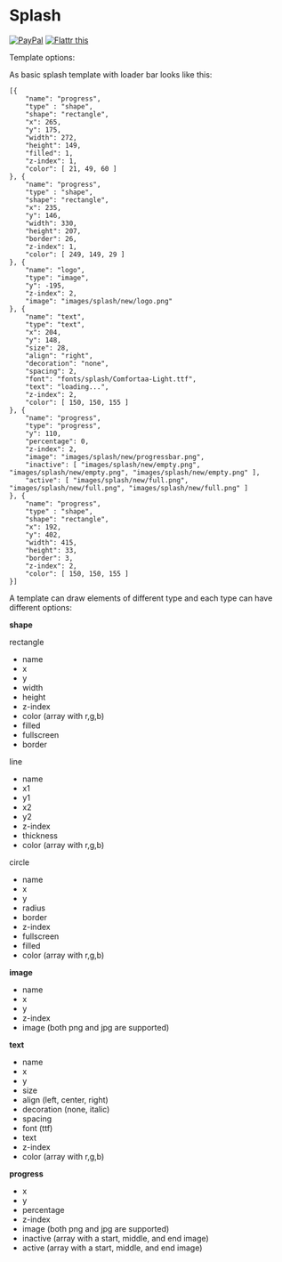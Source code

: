 Splash
======
<a class="donate" href="https://www.paypal.com/cgi-bin/webscr?cmd=_donations&business=curlymoo1%40gmail%2ecom&lc=US&item_name=curlymoo&no_note=0&currency_code=USD&bn=PP%2dDonationsBF%3abtn_donate_SM%2egif%3aNonHostedGuest" target="_blank">
<img alt="PayPal" title="PayPal" border="0" src="https://www.paypalobjects.com/en_US/i/btn/btn_donate_SM.gif" style="max-width:100%;"></a>
<a href="https://flattr.com/submit/auto?user_id=pilight&url=http%3A%2F%2Fwww.pilight.org" target="_blank"><img src="http://api.flattr.com/button/flattr-badge-large.png" alt="Flattr this" title="Flattr this" border="0"></a>

Template options:

As basic splash template with loader bar looks like this:
```
[{
	"name": "progress",
	"type" : "shape",
	"shape": "rectangle",
	"x": 265,
	"y": 175,
	"width": 272,
	"height": 149,
	"filled": 1,
	"z-index": 1,
	"color": [ 21, 49, 60 ]
}, {
	"name": "progress",
	"type" : "shape",
	"shape": "rectangle",
	"x": 235,
	"y": 146,
	"width": 330,
	"height": 207,
	"border": 26,
	"z-index": 1,
	"color": [ 249, 149, 29 ]
}, {
	"name": "logo",
	"type": "image",
	"y": -195,
	"z-index": 2,
	"image": "images/splash/new/logo.png"
}, {
	"name": "text",
	"type": "text",
	"x": 204,
	"y": 148,
	"size": 28,
	"align": "right",
	"decoration": "none",
	"spacing": 2,
	"font": "fonts/splash/Comfortaa-Light.ttf",
	"text": "loading...",
	"z-index": 2,
	"color": [ 150, 150, 155 ]
}, {
	"name": "progress",
	"type": "progress",
	"y": 110,
	"percentage": 0,
	"z-index": 2,
	"image": "images/splash/new/progressbar.png",
	"inactive": [ "images/splash/new/empty.png", "images/splash/new/empty.png", "images/splash/new/empty.png" ],
	"active": [ "images/splash/new/full.png", "images/splash/new/full.png", "images/splash/new/full.png" ]
}, {
	"name": "progress",
	"type" : "shape",
	"shape": "rectangle",
	"x": 192,
	"y": 402,
	"width": 415,
	"height": 33,
	"border": 3,
	"z-index": 2,
	"color": [ 150, 150, 155 ]
}]
```

A template can draw elements of different type and each type can have different options:

**shape**

rectangle

- name
- x
- y
- width
- height
- z-index
- color (array with r,g,b)
- filled
- fullscreen
- border

line

- name
- x1
- y1
- x2
- y2
- z-index
- thickness
- color (array with r,g,b)

circle

- name
- x
- y
- radius
- border
- z-index
- fullscreen
- filled
- color (array with r,g,b)

**image**

- name
- x
- y
- z-index
- image (both png and jpg are supported)

**text**

- name
- x
- y
- size
- align (left, center, right)
- decoration (none, italic)
- spacing
- font (ttf)
- text
- z-index
- color (array with r,g,b)

**progress**

- x
- y
- percentage
- z-index
- image (both png and jpg are supported)
- inactive (array with a start, middle, and end image)
- active (array with a start, middle, and end image)